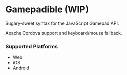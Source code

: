 Gamepadible (WIP)
=================

Sugary-sweet syntax for the JavaScript Gamepad API.

Apache Cordova support and keyboard/mouse fallback.

### Supported Platforms

* Web
* iOS
* Android